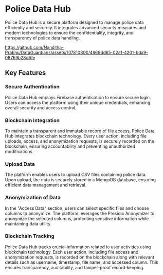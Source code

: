 # Police Data Hub

Police Data Hub is a secure platform designed to manage police data efficiently and securely. It integrates advanced security measures and modern technologies to ensure the confidentiality, integrity, and transparency of police data handling.


https://github.com/Nanditha-Prabhu/DataGuardians/assets/107810300/4669dd65-02a1-4201-bda9-08769b28d6fe


## Key Features

### Secure Authentication

Police Data Hub employs Firebase authentication to ensure secure login. Users can access the platform using their unique credentials, enhancing overall security and access control.

### Blockchain Integration

To maintain a transparent and immutable record of file access, Police Data Hub integrates blockchain technology. Every user action, including file uploads, access, and anonymization requests, is securely recorded on the blockchain, ensuring accountability and preventing unauthorized modifications.

### Upload Data

The platform enables users to upload CSV files containing police data. Upon upload, the data is securely stored in a MongoDB database, ensuring efficient data management and retrieval.

### Anonymization of Data

In the "Access Data" section, users can select specific files and choose columns to anonymize. The platform leverages the Presidio Anonymizer to anonymize the selected columns, protecting sensitive information while maintaining data utility.

### Blockchain Tracking

Police Data Hub tracks crucial information related to user activities using blockchain technology. Each user action, including file access and anonymization requests, is recorded on the blockchain along with relevant details such as username, timestamp, file name, and accessed column. This ensures transparency, auditability, and tamper-proof record-keeping.
